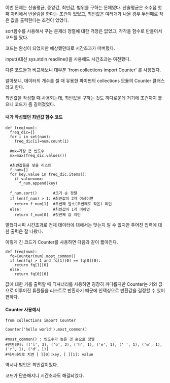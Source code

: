 이번 문제는 산술평균, 중앙값, 최빈값, 범위를 구하는 문제였다.
산술평균은 소수점 첫째 자리에서 반올림을 한다는 조건이 있었고, 최빈값은 여러개가 나올 경우 두번째로 작은 값을 출력한다는 조건이 있었다.

sort함수를 사용해서 푸는 문제라 정렬에 대한 걱정은 없었고, 각각을 함수로 만들어서 코드를 짰다. 

코드는 완성이 되었지만 예상했던대로 시간초과가 떠버렸다.

input()대신 sys.stdin readline()을 사용해도 시간초과는 여전했다.

다른 코드들과 비교해보니 대부분 'from collections import Counter' 를 사용했다.

알아보니, 데이터의 개수를 셀 때 유용한 파이썬의 collections 모듈의 Counter 클래스라고 한다.

최빈값을 작성할 때 사용되는데, 최빈값을 구하는 것도 까다로운데 거기에 조건까지 붙으니 코드가 좀 길어졌었다.

#### 내가 작성했던 최빈값 함수 코드
```
def freq(num):
  freq_dic={} 
  for i in set(num):
    freq_dic[i]=num.count(i)

  #mx=가장 큰 빈도수
  mx=max(freq_dic.values())
  
  #최빈값들을 넣을 리스트
  f_num=[]
  for key,value in freq_dic.items():
    if value==mx:
      f_num.append(key)

  f_num.sort() 	     #크기 순 정렬
  if len(f_num) > 1: #최빈값이 2개 이상이면
    return f_num[1]  #두번째 원소(두번째로 작은) 리턴
  else:              #최빈값이 1개 이하면
    return f_num[0]  #첫번째 값 리턴

```
말했다시피 시간초과로 전체 데이터에 대해서는 맞는지 알 수 없지만 주어진 입력에 대한 출력은 잘 나왔다. 

이렇게 긴 코드가 Counter를 사용하면 다음과 같이 짧아진다.

```
def freq(num):
  fq=Counter(num).most_common()
  if len(fq) > 1 and fq[1][0] == fq[0][0]:
    return fq[1][0]
  else:
    return fq[0][0]
```
값에 대한 키를 출력할 때 딕셔너리를 사용하면 굉장히 까다롭지만 Counter는 키와 값으로 이루어진 튜플들을 리스트로 반환하기 때문에 인덱싱으로 반환값을 결정할 수 있어 편하다.
#### Counter 사용예시

```
from collections import Counter

Counter('hello world').most_common()

#most_common() : 빈도수가 높은 것 순으로 정렬
#반환형태: [('l', 3), ('o', 2), ('h', 1), ('e', 1), (' ', 1), ('w', 1), ('r', 1), ('d', 1)]
#딕셔너리로 치면 [ ][0]:key, [ ][1]: value
```


역시나 범인은 최빈값이었다. 

코드가 단순해지니 시간초과도 해결되었다.
